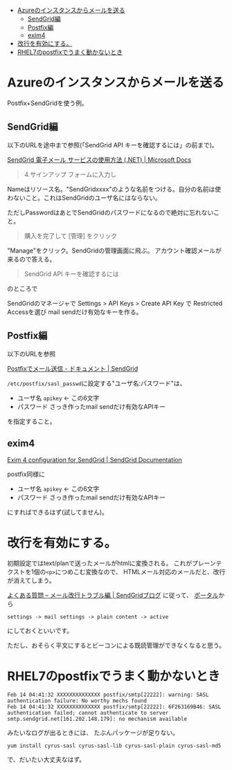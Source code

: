 - [Azureのインスタンスからメールを送る](#azureのインスタンスからメールを送る)
  - [SendGrid編](#sendgrid編)
  - [Postfix編](#postfix編)
  - [exim4](#exim4)
- [改行を有効にする。](#改行を有効にする)
- [RHEL7のpostfixでうまく動かないとき](#rhel7のpostfixでうまく動かないとき)


# Azureのインスタンスからメールを送る

Postfix+SendGridを使う例。

## SendGrid編

以下のURLを途中まで参照(「SendGrid API キーを確認するには」の前まで)。

[SendGrid 電子メール サービスの使用方法 (.NET) | Microsoft Docs](https://docs.microsoft.com/ja-jp/azure/sendgrid-dotnet-how-to-send-email)

> 4.サインアップ フォームに入力し

Nameはリソース名。"SendGridxxxx"のような名前をつける。自分の名前は使わないこと。これはSendGridのユーザ名にはならない。

ただしPasswordはあとでSendGridのパスワードになるので絶対に忘れないこと。

> 購入を完了して [管理] をクリック

"Manage"をクリック。SendGridの管理画面に飛ぶ。
アカウント確認メールが来るので答える。

> SendGrid API キーを確認するには

のところで

SendGridのマネージャで
Settings > API Keys > Create API Key
で
Restricted Accessを選び
mail sendだけ有効なキーを作る。


## Postfix編

以下のURLを参照

[Postfixでメール送信 - ドキュメント | SendGrid](https://sendgrid.kke.co.jp/docs/Integrate/Mail_Servers/postfix.html)

`/etc/postfix/sasl_passwd`に設定する"ユーザ名:パスワード"は、
- ユーザ名 `apikey` <- この6文字
- パスワード さっき作ったmail sendだけ有効なAPIキー

を指定すること。

## exim4

[Exim 4 configuration for SendGrid | SendGrid Documentation](https://sendgrid.com/docs/for-developers/sending-email/exim/)

postfix同様に
- ユーザ名 `apikey` <- この6文字
- パスワード さっき作ったmail sendだけ有効なAPIキー

にすればできるはず(試してません)。


# 改行を有効にする。

初期設定ではtext/planで送ったメールがhtmlに変換される。
これがプレーンテクストを1個の`<p>`につめこむ変換なので、
HTMLメール対応のメールだと、改行が消えてしまう。

[よくある質問 – メール改行トラブル編 | SendGridブログ](https://sendgrid.kke.co.jp/blog/?p=1521)
に従って、
[ポータル](https://app.sendgrid.com/login)から
```
settings -> mail settings -> plain content -> active
```
にしておくといいです。

ただし、おそらく平文にするとビーコンによる既読管理ができなくなると思う。

# RHEL7のpostfixでうまく動かないとき

```
Feb 14 04:41:32 XXXXXXXXXXXXXX postfix/smtp[22222]: warning: SASL authentication failure: No worthy mechs found
Feb 14 04:41:32 XXXXXXXXXXXXXX postfix/smtp[22222]: 6F263169B46: SASL authentication failed; cannot authenticate to server smtp.sendgrid.net[161.202.148.179]: no mechanism available
```
みたいなログが出るときには、
たぶんパッケージが足りない。
```
yum install cyrus-sasl cyrus-sasl-lib cyrus-sasl-plain cyrus-sasl-md5
```
で、だいたい大丈夫なはず。